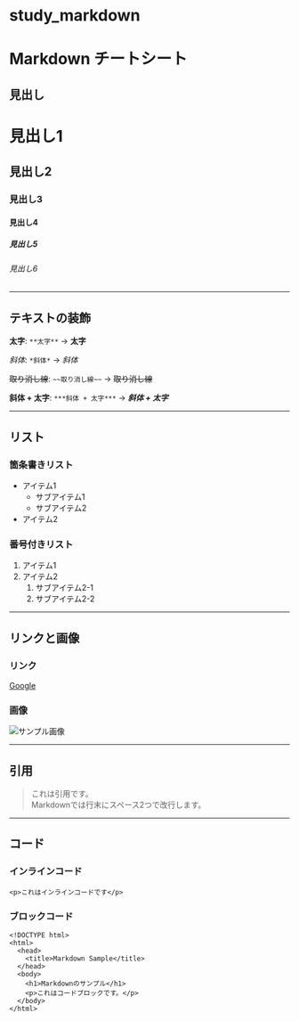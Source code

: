 # study_markdown

# Markdown チートシート

## 見出し
# 見出し1
## 見出し2
### 見出し3
#### 見出し4
##### 見出し5
###### 見出し6

---

## テキストの装飾
**太字**: `**太字**` → **太字**

*斜体*: `*斜体*` → *斜体*

~~取り消し線~~: `~~取り消し線~~` → ~~取り消し線~~

**斜体 + 太字**: `***斜体 + 太字***` → ***斜体 + 太字***

---

## リスト

### 箇条書きリスト
- アイテム1
  - サブアイテム1
  - サブアイテム2
- アイテム2

### 番号付きリスト
1. アイテム1
2. アイテム2
   1. サブアイテム2-1
   2. サブアイテム2-2

---

## リンクと画像

### リンク
[Google](https://www.google.com)

### 画像
![サンプル画像](https://via.placeholder.com/150)

---

## 引用
> これは引用です。  
> Markdownでは行末にスペース2つで改行します。

---

## コード

### インラインコード
`<p>これはインラインコードです</p>`

### ブロックコード
```
<!DOCTYPE html>
<html>
  <head>
    <title>Markdown Sample</title>
  </head>
  <body>
    <h1>Markdownのサンプル</h1>
    <p>これはコードブロックです。</p>
  </body>
</html>
```
